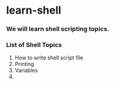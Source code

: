 # learn-shell

### We will learn shell scripting topics.

### List of Shell Topics

1. How to write shell script file
2. Printing
3. Variables 
4. 

